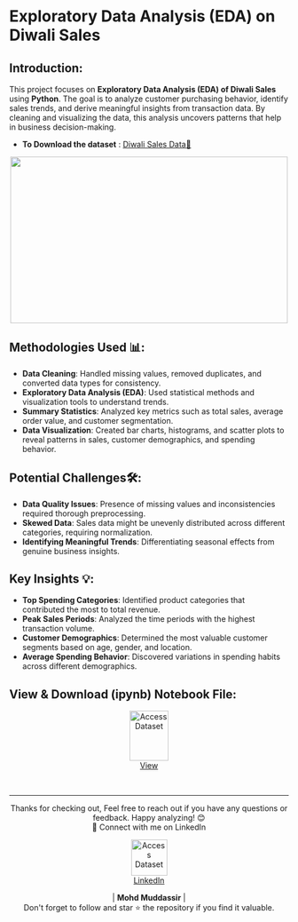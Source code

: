 # Exploratory Data Analysis (EDA) on Diwali Sales 

## Introduction: 
This project focuses on **Exploratory Data Analysis (EDA) of Diwali Sales** using **Python**. The goal is to analyze customer purchasing behavior, identify sales trends, and derive meaningful insights from transaction data. By cleaning and visualizing the data, this analysis uncovers patterns that help in business decision-making.

- **To Download the dataset** : [Diwali Sales Data🔗](https://github.com/mohd-muddassir99/Python-Data-Analysis-Projects/blob/93b181f09ade261aab863b57923be53121d8dc1f/Exploratory%20Data%20Analysis%20of%20%20Diwali%20Sales/Diwali%20Sales%20Data.csv)


<div align="center">
    <img src="https://mavenanalyticsio-upload-bucket-prod.s3.us-west-2.amazonaws.com/199907949/projects/e7eaede6-df42-425c-a174-30192ac3501d.jpg" width="500px" height="300px">
</div> 

## Methodologies Used 📊:
- **Data Cleaning**: Handled missing values, removed duplicates, and converted data types for consistency.
- **Exploratory Data Analysis (EDA)**: Used statistical methods and visualization tools to understand trends.
- **Summary Statistics**: Analyzed key metrics such as total sales, average order value, and customer segmentation.
- **Data Visualization**: Created bar charts, histograms, and scatter plots to reveal patterns in sales, customer demographics, and spending behavior.

## Potential Challenges🛠:
- **Data Quality Issues**: Presence of missing values and inconsistencies required thorough preprocessing.
- **Skewed Data**: Sales data might be unevenly distributed across different categories, requiring normalization.
- **Identifying Meaningful Trends**: Differentiating seasonal effects from genuine business insights.

## Key Insights 💡:
- **Top Spending Categories**: Identified product categories that contributed the most to total revenue.
- **Peak Sales Periods**: Analyzed the time periods with the highest transaction volume.
- **Customer Demographics**: Determined the most valuable customer segments based on age, gender, and location.
- **Average Spending Behavior**: Discovered variations in spending habits across different demographics.
  
## View & Download (ipynb) Notebook File:

<p align="center">
    <a href="https://github.com/mohd-muddassir99/Python-Data-Analysis-Projects/blob/68b9855a951d57f063330c7a04e9f7acee08a787/Exploratory%20Data%20Analysis%20of%20%20Diwali%20Sales/Exploratory%20data%20Analysis%20Project.ipynb">
        <img src="https://upload.wikimedia.org/wikipedia/commons/thumb/3/38/Jupyter_logo.svg/1200px-Jupyter_logo.svg.png" width="70px" height="90px" alt="Access Dataset"><br>
        View
    </a>
</p> <br>

---

<div align="center">
Thanks for checking out, Feel free to reach out if you have any questions or feedback. Happy analyzing! 😊<br>
 🔗 Connect with me on LinkedIn 
 
  <p align="center">
    <a href="https://www.linkedin.com/in/mohd-muddassir99/">
        <img src="https://upload.wikimedia.org/wikipedia/commons/thumb/c/ca/LinkedIn_logo_initials.png/640px-LinkedIn_logo_initials.png" width="65px" alt="Access Dataset"><br>
        LinkedIn
    </a>

   | **Mohd Muddassir** | </a> <br>
Don't forget to follow and star ⭐ the repository if you find it valuable.
</div>
